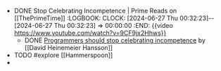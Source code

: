 - DONE Stop Celebrating Incompetence | Prime Reads on [[ThePrimeTime]]
  :LOGBOOK:
  CLOCK: [2024-06-27 Thu 00:32:23]--[2024-06-27 Thu 00:32:23] =>  00:00:00
  :END:
  {{video https://www.youtube.com/watch?v=9CF9jx2Hhws}}
	- DONE [Programmers should stop celebrating incompetence](https://world.hey.com/dhh/programmers-should-stop-celebrating-incompetence-de1a4725) by [[David Heinemeier Hansson]]
- TODO #explore [[Hammerspoon]]
-